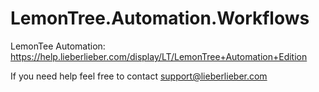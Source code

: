 # LemonTree.Automation.Workflows

LemonTee Automation: https://help.lieberlieber.com/display/LT/LemonTree+Automation+Edition

If you need help feel free to contact support@lieberlieber.com

